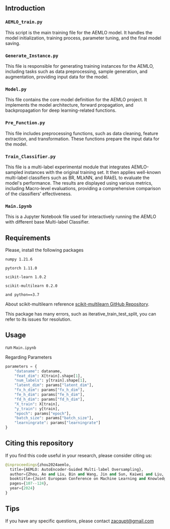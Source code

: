 ## Introduction

### `AEMLO_train.py`
This script is the main training file for the AEMLO model. It handles the model initialization, training process, parameter tuning, and the final model saving.

### `Generate_Instance.py`
This file is responsible for generating training instances for the AEMLO, including tasks such as data preprocessing, sample generation, and augmentation, providing input data for the model.

### `Model.py`
This file contains the core model definition for the AEMLO project. It implements the model architecture, forward propagation, and backpropagation for deep learning-related functions.

### `Pre_Function.py`
This file includes preprocessing functions, such as data cleaning, feature extraction, and transformation. These functions prepare the input data for the model.

### `Train_Classifier.py`
This file is a multi-label experimental module that integrates AEMLO-sampled instances with the original training set. It then applies well-known multi-label classifiers such as BR, MLkNN, and RAkEL to evaluate the model's performance. The results are displayed using various metrics, including Macro-level evaluations, providing a comprehensive comparison of the classifiers' effectiveness.

### `Main.ipynb`
This is a Jupyter Notebook file used for interactively running the AEMLO with different base Multi-label Classifier.



## Requirements

Please, install the following packages

    numpy 1.21.6
    
    pytorch 1.11.0
    
    scikit-learn 1.0.2
    
    scikit-multilearn 0.2.0
    
    and python==3.7

About scikit-multilearn reference [scikit-multilearn GitHub Repository](https://github.com/scikit-multilearn/scikit-multilearn).

This package has many errors, such as iterative_train_test_split, you can refer to its issues for resolution.





## Usage

run `Main.ipynb`

Regarding Parameters

```python
parameters = {
    "dataname": dataname,
    "feat_dim": X[train].shape[1],
    "num_labels": y[train].shape[1],
    "latent_dim": params["latent_dim"],
    "fx_h_dim": params["fx_h_dim"],
    "fe_h_dim": params["fe_h_dim"],
    "fd_h_dim": params["fd_h_dim"],
    "X_train": X[train],
    "y_train": y[train],
    "epoch": params["epoch"],
    "batch_size": params["batch_size"],
    "learningrate": params["learningrate"]
}
```

## Citing this repository
If you find this code useful in your research, please consider citing us:

```python
@inproceedings{zhou2024aemlo,
  title={AEMLO: AutoEncoder-Guided Multi-label Oversampling},
  author={Zhou, Ao and Liu, Bin and Wang, Jin and Sun, Kaiwei and Liu, Kelin},
  booktitle={Joint European Conference on Machine Learning and Knowledge Discovery in Databases},
  pages={107--124},
  year={2024}
}
 ```

## Tips
If you have any specific questions, please contact zacqupt@gmail.com
